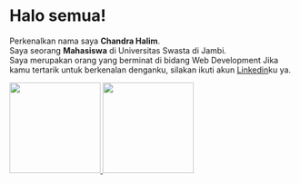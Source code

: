 # Halo semua! 
Perkenalkan nama saya **Chandra Halim**.\
Saya seorang **Mahasiswa** di Universitas Swasta di Jambi.\
Saya merupakan orang yang berminat di bidang Web Development
Jika kamu tertarik untuk berkenalan denganku, silakan ikuti akun [Linkedin](https://www.linkedin.com/in/chandrahalimm/)ku ya.
 
<p align="left">
<a href="https://github.com/chandra-halimm">
  <img height="160em" src="https://github-readme-stats-eight-theta.vercel.app/api?username=chandra-halimm&show_icons=true&theme=algolia&include_all_commits=true&count_private=true"/>
  <img height="160em" src="https://github-readme-stats-eight-theta.vercel.app/api/top-langs/?username=chandra-halimm&layout=compact&langs_count=8&theme=algolia"/>
</a>
</p>
